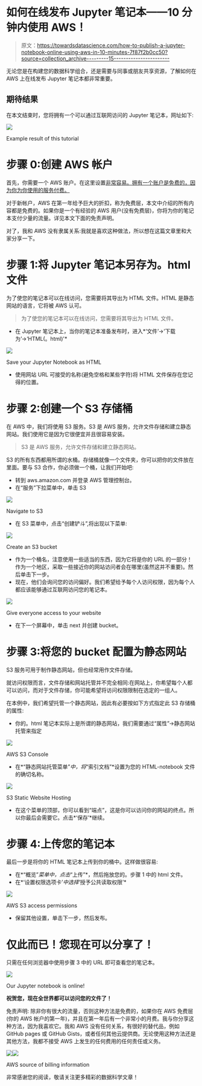 # 如何在线发布 Jupyter 笔记本——10 分钟内使用 AWS！

> 原文：<https://towardsdatascience.com/how-to-publish-a-jupyter-notebook-online-using-aws-in-10-minutes-7f87f2b0cc50?source=collection_archive---------15----------------------->

无论您是在构建您的数据科学组合，还是需要与同事或朋友共享资源，了解如何在 AWS 上在线发布 Jupyter 笔记本都非常重要。

## 期待结果

在本文结束时，您将拥有一个可以通过互联网访问的 Jupyter 笔记本，网址如下:

![](img/4d4cc8c54506cbf67906da3e3002594a.png)

Example result of this tutorial

# 步骤 0:创建 AWS 帐户

首先，你需要一个 AWS 账户。在这里设置[非常容易。拥有一个账户是免费的，因为你为你使用的服务付费。](https://aws.amazon.com/)

对于新帐户，AWS 在第一年给予巨大的折扣，称为免费层，本文中介绍的所有内容都是免费的。如果你是一个有经验的 AWS 用户(没有免费层)，你将为你的笔记本支付少量的流量。详见本文下面的免责声明。

对了，我和 AWS 没有隶属关系:我就是喜欢这种做法，所以想在这篇文章里和大家分享一下。

# 步骤 1:将 Jupyter 笔记本另存为。html 文件

为了使您的笔记本可以在线访问，您需要将其导出为 HTML 文件。HTML 是静态网站的语言，它将被 AWS 认可。

> 为了使您的笔记本可以在线访问，您需要将其导出为 HTML 文件。

*   在 Jupyter 笔记本上，当你的笔记本准备发布时，进入*‘文件’→‘下载为’→‘HTML(。html)'*

![](img/c56681004329b6a0b7202d9711fffcb9.png)

Save your Jupyter Notebook as HTML

*   使用网站 URL 可接受的名称(避免空格和某些字符)将 HTML 文件保存在您记得的位置。

# 步骤 2:创建一个 S3 存储桶

在 AWS 中，我们将使用 S3 服务。S3 是 AWS 服务，允许文件存储和建立静态网站。我们使用它是因为它很便宜并且很容易安装。

> S3 是 AWS 服务，允许文件存储和建立静态网站。

S3 的所有东西都用所谓的水桶。存储桶就像一个文件夹，你可以把你的文件放在里面。要与 S3 合作，你必须做一个桶，让我们开始吧:

*   转到 aws.amazon.com 并登录 AWS 管理控制台。
*   在“服务”下拉菜单中，单击 S3

![](img/19d54f655af64ff501282db1be71d340.png)

Navigate to S3

*   在 S3 菜单中，点击“创建铲斗”,将出现以下菜单:

![](img/697fd79343b123c0de8c48143ac30b87.png)

Create an S3 bucket

*   作为一个桶名，注意使用一些适当的东西，因为它将是你的 URL 的一部分！作为一个地区，采取一些接近你的网站访问者会在哪里(虽然这并不重要)。然后单击下一步。
*   现在，他们会询问您的访问偏好。我们希望给予每个人访问权限，因为每个人都应该能够通过互联网访问您的笔记本。

![](img/159f0639d176787ae869a5bb4a1a9f88.png)

Give everyone access to your website

*   在下一个屏幕中，单击 next 并创建 bucket。

# 步骤 3:将您的 bucket 配置为静态网站

S3 服务可用于制作静态网站，但也经常用作文件存储。

就访问权限而言，文件存储和网站托管并不完全相同:在网站上，你希望每个人都可以访问，而对于文件存储，你可能希望将访问权限限制在选定的一组人。

在本例中，我们希望托管一个静态网站，因此有必要按如下方式指定此 S3 存储桶的属性:

*   你的。html 笔记本实际上是所谓的静态网站，我们需要通过“属性”→静态网站托管来指定

![](img/a13261de870b7cb51f9364b22ccb7142.png)

AWS S3 Console

*   在*“静态网站托管菜单”*中，将*“索引文档”*设置为您的 HTML-notebook 文件的确切名称。

![](img/0af3caeee67ccd514fa08a1051568b5e.png)

S3 Static Website Hosting

*   在这个菜单的顶部，你可以看到“端点”，这是你可以访问你的网站的终点。所以你最后会需要它。点击*‘保存’*继续。

# 步骤 4:上传您的笔记本

最后一步是将你的 HTML 笔记本上传到你的桶中。这样做很容易:

*   在*“概览”*菜单中，点击*“上传”*，然后拖放您的。步骤 1 中的 html 文件。
*   在*‘设置权限选项卡’*中选择*‘授予公共读取权限’*

![](img/eb9312a5dd38c870ccf8f656550be682.png)

AWS S3 access permissions

*   保留其他设置，单击下一步，然后发布。

# 仅此而已！您现在可以分享了！

只需在任何浏览器中使用步骤 3 中的 URL 即可查看您的笔记本。

![](img/4d4cc8c54506cbf67906da3e3002594a.png)

Our Jupyter notebook is online!

**祝贺您，现在全世界都可以访问您的文件了！**

免责声明:
除非你有很大的流量，否则这种方法是免费的，如果你在 AWS 免费层(你的 AWS 帐户的第一年)，并且在第一年后有一个非常小的月费。我与你分享这种方法，因为我喜欢它。我和 AWS 没有任何关系，有很好的替代品，例如 GitHub pages 或 GitHub Gists，或者任何其他云提供商。无论使用这种方法还是其他方法，我都不接受 AWS 上发生的任何费用的任何责任或义务。

![](img/ca6bf0d827ee5ce7663d4ef013c9ce30.png)![](img/1a9640b95e78ad3e147268c27449690b.png)

AWS source of billing information

非常感谢您的阅读，敬请关注更多精彩的数据科学文章！